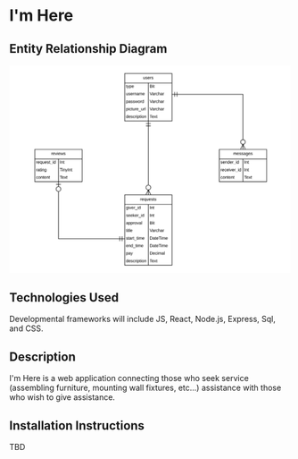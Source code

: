 # I'm Here

## Entity Relationship Diagram
![ERD](erd.png)

## Technologies Used
Developmental frameworks will include JS, React, Node.js, Express, Sql, and CSS. 

## Description
I'm Here is a web application connecting those who seek service (assembling furniture, mounting wall fixtures, etc...) assistance with those who wish to give assistance. 

## Installation Instructions
TBD
